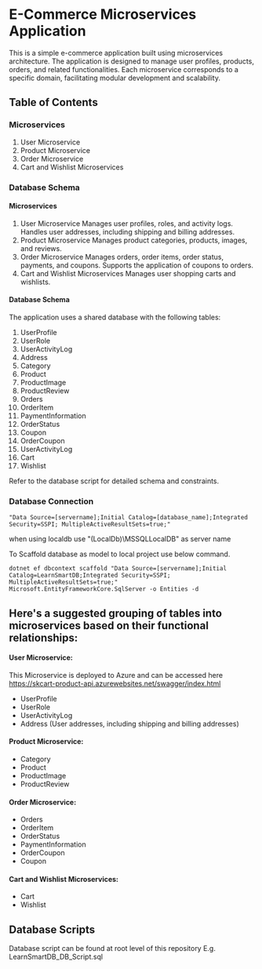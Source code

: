 # E-Commerce Microservices Application
This is a simple e-commerce application built using microservices architecture. The application is designed to manage user profiles, products, orders, and related functionalities. Each microservice corresponds to a specific domain, facilitating modular development and scalability.

## Table of Contents

### Microservices
1. User Microservice
2. Product Microservice
3. Order Microservice
4. Cart and Wishlist Microservices

### Database Schema

#### Microservices
1. User Microservice
Manages user profiles, roles, and activity logs.
Handles user addresses, including shipping and billing addresses.
2. Product Microservice
Manages product categories, products, images, and reviews.
3. Order Microservice
Manages orders, order items, order status, payments, and coupons.
Supports the application of coupons to orders.
4. Cart and Wishlist Microservices
Manages user shopping carts and wishlists.

#### Database Schema
The application uses a shared database with the following tables:

1. UserProfile
2. UserRole
3. UserActivityLog
4. Address
5. Category
6. Product
7. ProductImage
8. ProductReview
9. Orders
10. OrderItem
11. PaymentInformation
12. OrderStatus
13. Coupon
14. OrderCoupon
15. UserActivityLog
16. Cart
17. Wishlist

Refer to the database script for detailed schema and constraints.

### Database Connection

```
"Data Source=[servername];Initial Catalog=[database_name];Integrated Security=SSPI; MultipleActiveResultSets=true;"
```
when using localdb use "(LocalDb)\\MSSQLLocalDB" as server name

To Scaffold database as model to local project use below command.

```
dotnet ef dbcontext scaffold "Data Source=[servername];Initial Catalog=LearnSmartDB;Integrated Security=SSPI; MultipleActiveResultSets=true;" Microsoft.EntityFrameworkCore.SqlServer -o Entities -d
```

## Here's a suggested grouping of tables into microservices based on their functional relationships:

#### User Microservice:

This Microservice is deployed to Azure and can be accessed here https://skcart-product-api.azurewebsites.net/swagger/index.html

- UserProfile
- UserRole
- UserActivityLog
- Address (User addresses, including shipping and billing addresses)

#### Product Microservice:

- Category
- Product
- ProductImage
- ProductReview

#### Order Microservice:

- Orders
- OrderItem
- OrderStatus
- PaymentInformation
- OrderCoupon
- Coupon

#### Cart and Wishlist Microservices:

- Cart
- Wishlist

## Database Scripts
Database script can be found at root level of this repository E.g. LearnSmartDB_DB_Script.sql